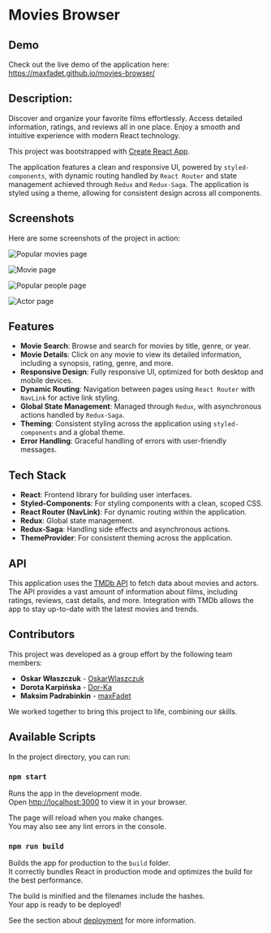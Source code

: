 # Movies Browser

## Demo

Check out the live demo of the application here:
https://maxfadet.github.io/movies-browser/

## Description:

Discover and organize your favorite films effortlessly. 
Access detailed information, ratings, and reviews all in one place. 
Enjoy a smooth and intuitive experience with modern React technology.

This project was bootstrapped with [Create React App](https://github.com/facebook/create-react-app).

The application features a clean and responsive UI, powered by `styled-components`, with dynamic routing handled by `React Router` and state management achieved through `Redux` and `Redux-Saga`. The application is styled using a theme, allowing for consistent design across all components.

## Screenshots

Here are some screenshots of the project in action:

![Popular movies page](./src/readmeimg/popular-movies.png)

![Movie page](./src/readmeimg/movie.png)

![Popular people page](./src/readmeimg/popular-people.png)

![Actor page](./src/readmeimg/actor.png)

## Features

- **Movie Search**: Browse and search for movies by title, genre, or year.
- **Movie Details**: Click on any movie to view its detailed information, including a synopsis, rating, genre, and more.
- **Responsive Design**: Fully responsive UI, optimized for both desktop and mobile devices.
- **Dynamic Routing**: Navigation between pages using `React Router` with `NavLink` for active link styling.
- **Global State Management**: Managed through `Redux`, with asynchronous actions handled by `Redux-Saga`.
- **Theming**: Consistent styling across the application using `styled-components` and a global theme.
- **Error Handling**: Graceful handling of errors with user-friendly messages.

## Tech Stack

- **React**: Frontend library for building user interfaces.
- **Styled-Components**: For styling components with a clean, scoped CSS.
- **React Router (NavLink)**: For dynamic routing within the application.
- **Redux**: Global state management.
- **Redux-Saga**: Handling side effects and asynchronous actions.
- **ThemeProvider**: For consistent theming across the application.

## API

This application uses the [TMDb API](https://developer.themoviedb.org/docs/getting-started) to fetch data about movies and actors. The API provides a vast amount of information about films, including ratings, reviews, cast details, and more. Integration with TMDb allows the app to stay up-to-date with the latest movies and trends.

## Contributors

This project was developed as a group effort by the following team members:

- **Oskar Właszczuk** - [OskarWlaszczuk](https://github.com/OskarWlaszczuk)
- **Dorota Karpińska** - [Dor-Ka](https://github.com/Dor-Ka)
- **Maksim Padrabinkin** - [maxFadet](https://github.com/maxFadet)

We worked together to bring this project to life, combining our skills.

## Available Scripts

In the project directory, you can run:

### `npm start`

Runs the app in the development mode.\
Open [http://localhost:3000](http://localhost:3000) to view it in your browser.

The page will reload when you make changes.\
You may also see any lint errors in the console.

### `npm run build`

Builds the app for production to the `build` folder.\
It correctly bundles React in production mode and optimizes the build for the best performance.

The build is minified and the filenames include the hashes.\
Your app is ready to be deployed!

See the section about [deployment](https://facebook.github.io/create-react-app/docs/deployment) for more information.
